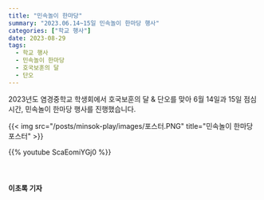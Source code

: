 ```yaml
---
title: "민속놀이 한마당"
summary: "2023.06.14~15일 민속놀이 한마당 행사"
categories: ["학교 행사"]
date: 2023-08-29
tags:
  - 학교 행사
  - 민속놀이 한마당
  - 호국보훈의 달
  - 단오
---
```


2023년도 염경중학교 학생회에서 호국보훈의 달 & 단오를 맞아 6월 14일과 15일 점심시간, 민속놀이 한마당 행사를 진행했습니다.

{{< img src="/posts/minsok-play/images/포스터.PNG" title="민속놀이 한마당 포스터" >}}

{{% youtube ScaEomiYGj0 %}}

ㅤ

#### 이초록 기자